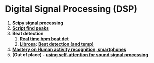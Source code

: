 # Digital Signal Processing (DSP)

1. [**Scipy signal processing**](https://docs.scipy.org/doc/scipy/reference/signal.html)
2. [**Script find peaks**](https://docs.scipy.org/doc/scipy/reference/generated/scipy.signal.find\_peaks.html)
3. **Beat detection**
   1. [**Real time bpm beat det**](https://github.com/shunfu/python-beat-detector)
   2. [**Librosa**](https://librosa.org/doc/latest/core.html#time-domain-processing)**:** [**Beat detection (and temp)**](https://librosa.org/doc/latest/beat.html#beat)
4. [**Mastery on Human activity recognition, smartphones**](https://machinelearningmastery.com/cnn-models-for-human-activity-recognition-time-series-classification/)
5. **(Out of place) -** [**using self-attention for sound signal processing**](https://medium.com/ai%C2%B3-theory-practice-business/toward-interpretable-music-tagging-with-self-attention-67a8136048d0)

##
